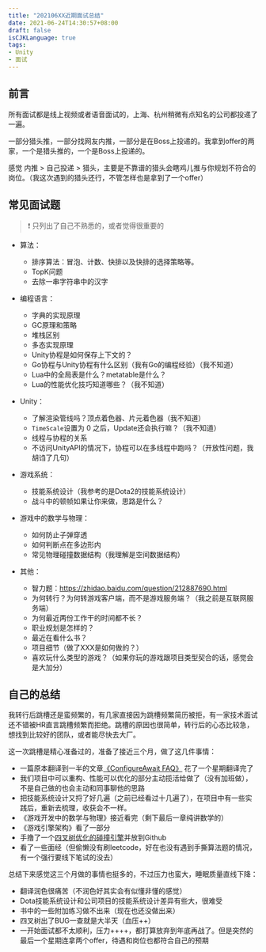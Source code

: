 ```yaml
---
title: "202106XX近期面试总结"
date: 2021-06-24T14:30:57+08:00
draft: false
isCJKLanguage: true
tags:
- Unity
- 面试
---
```


## 前言

所有面试都是线上视频或者语音面试的，上海、杭州稍微有点知名的公司都投递了一遍。

一部分猎头推，一部分找网友内推，一部分是在Boss上投递的。我拿到offer的两家，一个是猎头推的，一个是Boss上投递的。

感觉 内推 > 自己投递 > 猎头，主要是不靠谱的猎头会瞎鸡儿推与你规划不符合的岗位。（我这次遇到的猎头还行，不管怎样也是拿到了一个offer）



## 常见面试题

>  ❗ 只列出了自己不熟悉的，或者觉得很重要的

- 算法：
  - 排序算法：冒泡、计数、快排以及快排的选择策略等。
  - TopK问题
  - 去除一串字符串中的汉字

- 编程语言：
  - 字典的实现原理
  - GC原理和策略
  - 堆栈区别
  - 多态实现原理
  - Unity协程是如何保存上下文的？
  - Go协程与Unity协程有什么区别（我有Go的编程经验）（我不知道）
  - Lua中的全局表是什么？metatable是什么？
  - Lua的性能优化技巧知道哪些？（我不知道）

- Unity：
  - 了解渲染管线吗？顶点着色器、片元着色器（我不知道）
  - `TimeScale`设置为 0 之后，Update还会执行嘛？（我不知道）
  - 线程与协程的关系
  - 不访问UnityAPI的情况下，协程可以在多线程中跑吗？（开放性问题，我胡诌了几句）

- 游戏系统：
  - 技能系统设计（我参考的是Dota2的技能系统设计）
  - 战斗中的顿帧如果让你来做，思路是什么？

- 游戏中的数学与物理：
  - 如何防止子弹穿透
  - 如何判断点在多边形内
  - 常见物理碰撞数据结构（我理解是空间数据结构）

- 其他：
  - 智力题：https://zhidao.baidu.com/question/212887690.html
  - 为何转行？为何转游戏客户端，而不是游戏服务端？（我之前是互联网服务端）
  - 为何最近两份工作干的时间都不长？
  - 职业规划是怎样的？
  - 最近在看什么书？
  - 项目细节（做了XXX是如何做的？）
  - 喜欢玩什么类型的游戏？（如果你玩的游戏跟项目类型契合的话，感觉会是大加分）


## 自己的总结

我转行后跳槽还是蛮频繁的，有几家直接因为跳槽频繁简历被拒，有一家技术面试还不错被HR直言跳槽频繁而拒绝。跳槽的原因也很简单，转行后的心态比较急，想找到比较好的团队，或者能尽快去大厂。

这一次跳槽是精心准备过的，准备了接近三个月，做了这几件事情：

- 一篇原本翻译到一半的文章[《ConfigureAwait FAQ》](https://lightjiao.github.io/posts/020.csharp-configureawait/) 花了一个星期翻译完了
- 我们项目中可以重构、性能可以优化的部分主动揽活给做了（没有加班做），不是自己做的也会主动和同事聊他的思路
- 把技能系统设计又捋了好几遍（之前已经看过十几遍了），在项目中有一些实践后，重新去梳理，收获会不一样。
- 《游戏开发中的数学与物理》接近看完（剩下最后一章纯讲数学的）
- 《游戏引擎架构》看了一部分
- 手撸了一个[四叉树优化的碰撞引擎](https://github.com/lightjiao/Quadtree-HitEngine)并放到Github
- 看了一些面经（但偷懒没有刷leetcode，好在也没有遇到手撕算法题的情况，有一个强行要线下笔试的没去）



总结下来感觉这三个月做的事情也挺多的，不过压力也蛮大，睡眠质量直线下降：

- 翻译润色很痛苦（不润色好其实会有似懂非懂的感觉）
- Dota技能系统设计和公司项目的技能系统设计差异有些大，很难受
- 书中的一些附加练习做不出来（现在也还没做出来）
- 四叉树出了BUG一查就是大半天（血压++）
- 一开始面试都不太顺利，压力++++，都打算放弃到年底再战了。但是突然的最后一个星期连拿两个offer，待遇和岗位也都符合自己的预期
